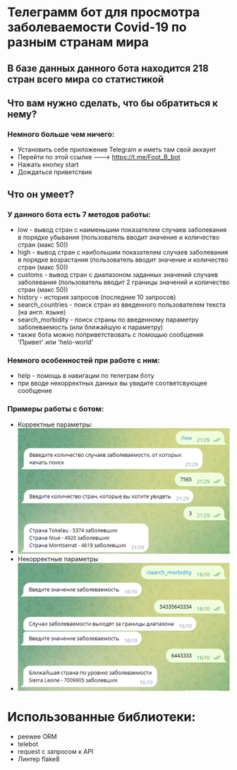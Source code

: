# Телеграмм бот для просмотра заболеваемости Covid-19 по разным странам мира
## В базе данных данного бота находится 218 стран всего мира со статистикой 
## Что вам нужно сделать, что бы обратиться к нему?
### Немного больше чем ничего:
- Установить себе приложение Telegram и иметь там свой аккаунт
- Перейти по этой ссылке ---> https://t.me/Foot_B_bot
- Нажать кнопку start
- Дождаться приветствия
## Что он умеет?
### У данного бота есть 7 методов работы:
- low - вывод стран с наименьшим показателем случаев заболевания в порядке убывания (пользователь вводит значение и количество стран (макс 50))
- high - вывод стран с наибольшим показателем случаев заболевания в порядке возрастания (пользователь вводит значение и количество стран (макс 50))
- customs - вывод стран с диапазоном заданных значений случаев заболевания (пользователь вводит 2 границы значений и количество стран (макс 50))
- history - история запросов (последние 10 запросов)
- search_countries - поиск стран из введенного пользователем текста (на англ. языке)
- search_morbidity - поиск страны по введенному параметру заболеваемость (или ближайшую к параметру)
- также бота можно поприветствовать с помощью сообщения 'Привет' или 'helo-world'
### Немного особенностей при работе с ним:
- help - помощь в навигации по телеграм боту
- при вводе некорректных данных вы увидите соответсвующее сообщение
### Примеры работы с ботом:
- Корректные параметры:
- ![img_1.png](Photos/img_1.png)
- Некорректные параметры
- ![img_2.png](Photos/img_2.png)

<h1>Использованные библиотеки:</h1>
<ul>
    <li>peewee ORM</li>
    <li>telebot</li>
    <li>request с запросом к API</li>
    <li>Линтер flake8</li>
</ul>
